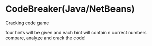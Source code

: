 # CodeBreaker(Java/NetBeans)
Cracking code game

four hints will be given and each hint will contain n correct numbers compare, analyze and crack the code! 
